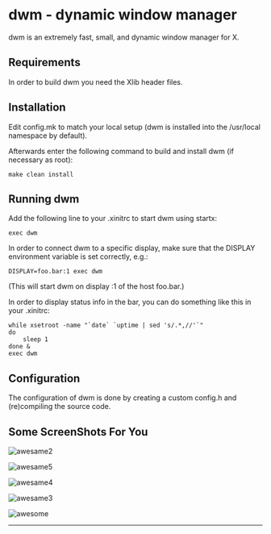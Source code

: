 dwm - dynamic window manager
============================
dwm is an extremely fast, small, and dynamic window manager for X.


Requirements
------------
In order to build dwm you need the Xlib header files.


Installation
------------
Edit config.mk to match your local setup (dwm is installed into
the /usr/local namespace by default).

Afterwards enter the following command to build and install dwm (if
necessary as root):

    make clean install


Running dwm
-----------
Add the following line to your .xinitrc to start dwm using startx:

    exec dwm

In order to connect dwm to a specific display, make sure that
the DISPLAY environment variable is set correctly, e.g.:

    DISPLAY=foo.bar:1 exec dwm

(This will start dwm on display :1 of the host foo.bar.)

In order to display status info in the bar, you can do something
like this in your .xinitrc:

    while xsetroot -name "`date` `uptime | sed 's/.*,//'`"
    do
    	sleep 1
    done &
    exec dwm


Configuration
-------------
The configuration of dwm is done by creating a custom config.h
and (re)compiling the source code.

Some ScreenShots For You
------------------------
![awesame2](https://github.com/user-attachments/assets/e99b44b0-af52-4817-8cd1-d08244a03c82)

![awesame5](https://github.com/user-attachments/assets/218a70cf-4101-4ce0-b1f2-a2871162fe4f)

![awesame4](https://github.com/user-attachments/assets/ffb02fdd-17b4-4ba8-8fd5-b02e54d4abeb)

![awesame3](https://github.com/user-attachments/assets/46c00ad7-c1d8-433c-b5d5-b01b1b77687f)

![awesome](https://github.com/user-attachments/assets/98696eb6-2b0c-43a7-977f-7f3206d624ca)

----------------------
